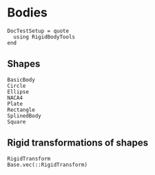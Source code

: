 # Bodies

```@meta
DocTestSetup = quote
  using RigidBodyTools
end
```

## Shapes
```@docs
BasicBody
Circle
Ellipse
NACA4
Plate
Rectangle
SplinedBody
Square
```

## Rigid transformations of shapes
```@docs
RigidTransform
Base.vec(::RigidTransform)
```
